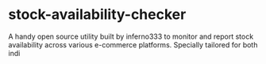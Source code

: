 # stock-availability-checker

A handy open source utility built by inferno333 to monitor and report stock availability across various e-commerce platforms. Specially tailored for both indi